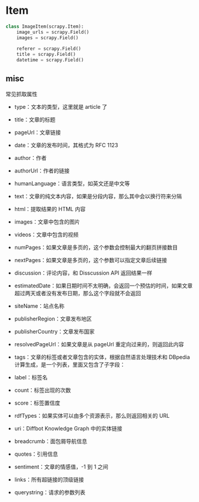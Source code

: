 # Item



``` python
class ImageItem(scrapy.Item):
    image_urls = scrapy.Field()
    images = scrapy.Field()
    
    referer = scrapy.Field()
    title = scrapy.Field()
    datetime = scrapy.Field()
```



## misc

常见抓取属性



- type：文本的类型，这里就是 article 了

- title：文章的标题

- pageUrl：文章链接

- date：文章的发布时间，其格式为 RFC 1123

- author：作者

- authorUrl：作者的链接

- humanLanguage：语言类型，如英文还是中文等

  

- text：文章的纯文本内容，如果是分段内容，那么其中会以换行符来分隔

- html：提取结果的 HTML 内容

- images：文章中包含的图片
- videos：文章中包含的视频
- numPages：如果文章是多页的，这个参数会控制最大的翻页拼接数目
- nextPages：如果文章是多页的，这个参数可以指定文章后续链接

- discussion：评论内容，和 Disscussion API 返回结果一样



- estimatedDate：如果日期时间不太明确，会返回一个预估的时间，如果文章超过两天或者没有发布日期，那么这个字段就不会返回

- siteName：站点名称

- publisherRegion：文章发布地区

- publisherCountry：文章发布国家

  

- resolvedPageUrl：如果文章是从 pageUrl 重定向过来的，则返回此内容

- tags：文章的标签或者文章包含的实体，根据自然语言处理技术和 DBpedia 计算生成，是一个列表，里面又包含了子字段：

- label：标签名

- count：标签出现的次数

- score：标签置信度

- rdfTypes：如果实体可以由多个资源表示，那么则返回相关的 URL

- uri：Diffbot Knowledge Graph 中的实体链接

- breadcrumb：面包屑导航信息

  



- quotes：引用信息
- sentiment：文章的情感值，-1 到 1 之间
- links：所有超链接的顶级链接
- querystring：请求的参数列表